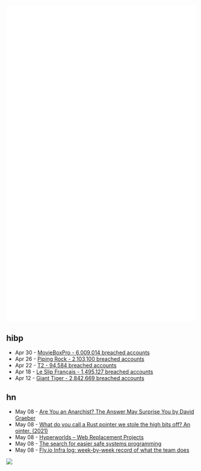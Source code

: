 ![Metrics](https://raw.githubusercontent.com/phixion/phixion/master/metrics.svg)

## hibp

<!--
for https://github.com/phixion/phixion/blob/main/.github/workflows/feeds.yml
-->
<!--START_SECTION:haveibeenpwnd-->
- Apr 30 - [MovieBoxPro - 6,009,014 breached accounts](https://haveibeenpwned.com/PwnedWebsites#MovieBoxPro)
- Apr 26 - [Piping Rock - 2,103,100 breached accounts](https://haveibeenpwned.com/PwnedWebsites#PipingRock)
- Apr 22 - [T2 - 94,584 breached accounts](https://haveibeenpwned.com/PwnedWebsites#T2)
- Apr 18 - [Le Slip Français - 1,495,127 breached accounts](https://haveibeenpwned.com/PwnedWebsites#LeSlipFrancais)
- Apr 12 - [Giant Tiger - 2,842,669 breached accounts](https://haveibeenpwned.com/PwnedWebsites#GiantTiger)
<!--END_SECTION:haveibeenpwnd-->

## hn

<!--
for https://github.com/phixion/phixion/blob/main/.github/workflows/feeds.yml
-->
<!--START_SECTION:hn-->
- May 08 - [Are You an Anarchist? The Answer May Surprise You by David Graeber](https://theanarchistlibrary.org/library/david-graeber-are-you-an-anarchist-the-answer-may-surprise-you)
- May 08 - [What do you call a Rust pointer we stole the high bits off? An ointer. (2021)](https://github.com/irrustible/ointers)
- May 08 - [Hyperworlds – Web Replacement Projects](https://hyperworlds.org/)
- May 08 - [The search for easier safe systems programming](https://www.sophiajt.com/search-for-easier-safe-systems-programming/)
- May 08 - [Fly.io Infra log: week-by-week record of what the team does](https://fly.io/infra-log/)
<!--END_SECTION:hn-->

<!--
for https://yhype.me
-->
![](https://hit.yhype.me/github/profile?user_id=13013670)
